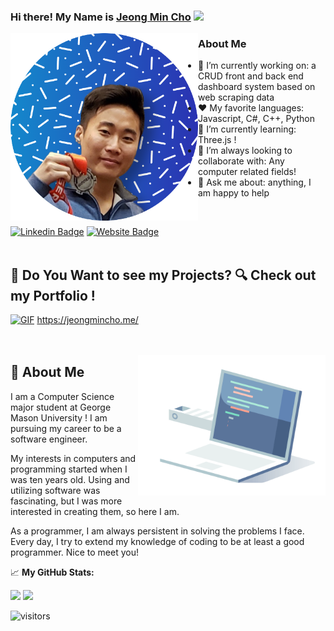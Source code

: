 ### Hi there! My Name is <a href="https://jeongmincho.me/" target="_blank">Jeong Min Cho</a> <img src="https://media.giphy.com/media/hvRJCLFzcasrR4ia7z/giphy.gif" width="25px">

<img align="left" alt="profile" width="300" src="https://raw.githubusercontent.com/E2Slayer/e2slayer/main/pictures/profile-pic.png?token=ACLBXCLVVOTCKLF63TCOYODBCMP2G">

<h3> About Me </h3>

- 🔭 I’m currently working on: a CRUD front and back end dashboard system based on web scraping data
- :heart: My favorite languages: Javascript, C#, C++, Python
- 🌱 I’m currently learning: Three.js !
- 👯 I’m always looking to collaborate with: Any computer related fields!
- 💬 Ask me about: anything, I am happy to help

<br/>

[![Linkedin Badge](https://img.shields.io/badge/-LinkedIn-0e76a8?style=flat-square&logo=Linkedin&logoColor=white)](https://www.linkedin.com/in/jeong-min-cho-3a923b158/)
[![Website Badge](https://img.shields.io/badge/Website-3b5998?style=flat-square&logo=google-chrome&logoColor=white)](https://jeongmincho.me/)
<br/><br/>
## 🙉 Do You Want to see my Projects? 🔍 Check out my Portfolio !
[![GIF](https://raw.githubusercontent.com/E2Slayer/e2slayer/main/pictures/Animation.gif)](https://jeongmincho.me/)
https://jeongmincho.me/
<br/><br/><br/>

<img align="right" alt="CodingScreen" width="300" src="https://raw.githubusercontent.com/E2Slayer/e2slayer/main/pictures/coding.gif?token=ACLBXCMH3OT27S4XQJNEUHTBCMR72">

## 👋 About Me
I am a Computer Science major student at George Mason University ! I am pursuing my career to be a software engineer. 

My interests in computers and programming started when I was ten years old. Using and utilizing software was fascinating, but I was more interested in creating them, so here I am.

As a programmer, I am always persistent in solving the problems I face. Every day, I try to extend my knowledge of coding to be at least a good programmer.
Nice to meet you!


📈 **My GitHub Stats:**

<p>
  <img height="180em" src="https://github-readme-stats.vercel.app/api?username=e2slayer&show_icons=true&hide_border=true&&count_private=true&include_all_commits=true" />
  <img height="180em" src="https://github-readme-stats.vercel.app/api/top-langs/?username=e2slayer&exclude_repo=KNN-Image-Classification&show_icons=true&hide_border=true&layout=compact&langs_count=8"/>
</p>

![visitors](https://visitor-badge.glitch.me/badge?page_id=E2Slayer.e2slayer)

<!--
**E2Slayer/e2slayer** is a ✨ _special_ ✨ repository because its `README.md` (this file) appears on your GitHub profile.

Here are some ideas to get you started:

- 🔭 I’m currently working on ...
- 🌱 I’m currently learning ...
- 👯 I’m looking to collaborate on ...
- 🤔 I’m looking for help with ...
- 💬 Ask me about ...
- 📫 How to reach me: ...
- 😄 Pronouns: ...
- ⚡ Fun fact: ...
-->
